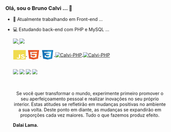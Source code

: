 ### Olá, sou o Bruno Calvi ... 👋

- 🔭 Atualmente trabalhando em Front-end ...
- 💻 Estudando back-end com PHP e MySQL ...

  <div>
    <a href="https://github.com/brunocalvi">
    <img height="170em" src="https://github-readme-stats.vercel.app/api?username=brunocalvi&show_icons=true&theme=dark&include_all_commits=true&count_private=true"/>
    <img height="170em" src="https://github-readme-stats.vercel.app/api/top-langs/?username=brunocalvi&layout=compact&langs_count=7&theme=dark"/>
  </div>
  
  <div style="display: inline_block"><br>
    <img align="center" alt="Calvi-Js" height="30" width="40" src="https://raw.githubusercontent.com/devicons/devicon/master/icons/javascript/javascript-plain.svg">
    <img align="center" alt="Calvi-HTML" height="30" width="40" src="https://raw.githubusercontent.com/devicons/devicon/master/icons/html5/html5-original.svg">
    <img align="center" alt="Calvi-CSS" height="30" width="40" src="https://raw.githubusercontent.com/devicons/devicon/master/icons/css3/css3-original.svg">
    <img align="center" alt="Calvi-PHP" height="auto" width="40" src="https://img.icons8.com/color/48/000000/bootstrap.png"/>
    <img align="center" alt="Calvi-PHP" height="auto" width="40" src="https://img.icons8.com/color/48/000000/php.png"/>
  </div>
  
  ##

  <div>
    <a href="https://api.whatsapp.com/send?phone=551177441288" target="_blank"><img src="https://img.shields.io/badge/WhatsApp-25D366?style=for-the-badge&logo=whatsapp&logoColor=white" target="_blank"></a>
    <a href="https://www.instagram.com/bruno.calvi/" target="_blank"><img src="https://img.shields.io/badge/-Instagram-%23E4405F?style=for-the-badge&logo=instagram&logoColor=white" target="_blank"></a>
    <a href = "mailto:calvireis@gmail.com"><img src="https://img.shields.io/badge/-Gmail-%23333?style=for-the-badge&logo=gmail&logoColor=white" target="_blank"></a>
  <a href="https://www.linkedin.com/in/brunocalvi/" target="_blank"><img src="https://img.shields.io/badge/-LinkedIn-%230077B5?style=for-the-badge&logo=linkedin&logoColor=white" target="_blank"></a>
  
  </div>
  
  <div>
    <br/>
    <br/>
    
    <p align="center">Se você quer transformar o mundo, experimente primeiro promover o seu aperfeiçoamento pessoal e realizar inovações no seu próprio interior. Estas atitudes se refletirão em mudanças positivas no ambiente a sua volta. Deste ponto em diante, as mudanças se expandirão em proporções cada vez maiores. Tudo o que fazemos produz efeito.</p>

    __<p>Dalai Lama.</p>__
  </div>

